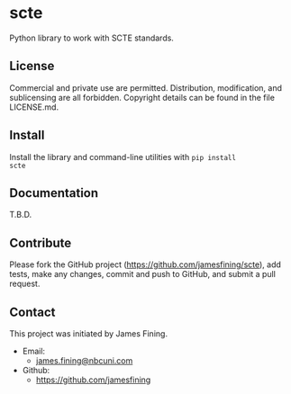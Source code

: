 scte
====

Python library to work with SCTE standards.

License
-------

Commercial and private use are permitted. Distribution, modification, and sublicensing are all forbidden. Copyright details can be found in the file LICENSE.md.


Install
-------

Install the library and command-line utilities with <code>pip install scte</code>


Documentation
-------------

T.B.D.


Contribute
----------

Please fork the GitHub project (https://github.com/jamesfining/scte), add tests, make any changes, commit and push to GitHub, and submit a pull request.


Contact
-------

This project was initiated by James Fining.

* Email:
  * james.fining@nbcuni.com
* Github:
  * https://github.com/jamesfining
